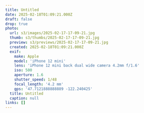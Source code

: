 ```yaml
---
title: Untitled
date: 2025-02-18T01:09:21.000Z
draft: false
drop: true
photo:
  url: s3/images/2025-02-17-17-09-21.jpg
  thumb: s3/thumbs/2025-02-17-17-09-21.jpg
  preview: s3/previews/2025-02-17-17-09-21.jpg
  created: 2025-02-18T01:09:21.000Z
  exif:
    make: Apple
    model: 'iPhone 12 mini'
    lens: 'iPhone 12 mini back dual wide camera 4.2mm f/1.6'
    iso: 500
    aperture: 1.6
    shutter_speed: 1/48
    focal_length: '4.2 mm'
    gps: '47.7121888888889 -122.240425'
  title: Untitled
  caption: null
links: []
---
```

